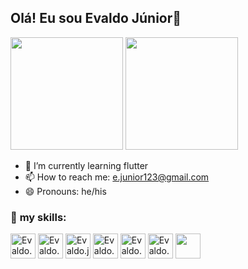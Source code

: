 ## Olá! Eu sou Evaldo Júnior👋

<div>
  <img height="180em" src="https://github-readme-stats.vercel.app/api?username=underlinejunior&show_icons=true&theme=merko"/>
   <img height="180em" src="https://github-readme-stats.vercel.app/api/top-langs/?username=underlinejunior&layout=compact&theme=merko"/>
</div>

- 🌱 I’m currently learning flutter
- 📫 How to reach me: e.junior123@gmail.com
- 😄 Pronouns: he/his

 ### 🔧 **my skills:**
<div style="display:inline-block">
   <img align="center" height="40" alt="Evaldo.html" src="https://cdn.jsdelivr.net/gh/devicons/devicon/icons/html5/html5-original.svg" />
   <img align="center" height="40" alt="Evaldo.css" src="https://cdn.jsdelivr.net/gh/devicons/devicon/icons/css3/css3-original.svg" />
   <img align="center" height="40" alt="Evaldo.js" src="https://cdn.jsdelivr.net/gh/devicons/devicon/icons/javascript/javascript-original.svg" />
   <img align="center" height="40" alt="Evaldo.react" src="https://cdn.jsdelivr.net/gh/devicons/devicon/icons/react/react-original.svg" />
   <img align="center" height="40" alt="Evaldo.typescript" src="https://cdn.jsdelivr.net/gh/devicons/devicon/icons/typescript/typescript-original.svg" />
   <img align="center" height="40" alt="Evaldo.flutter" src="https://cdn.jsdelivr.net/gh/devicons/devicon/icons/flutter/flutter-original.svg" />
   <img align="center" height="40 alt="Evaldo.node" src="https://cdn.jsdelivr.net/gh/devicons/devicon/icons/nodejs/nodejs-original.svg" />
          
  </div>       
